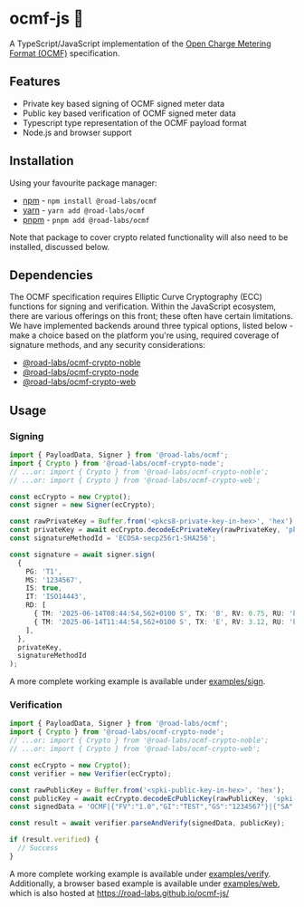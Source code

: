 # ocmf-js 🔏

A TypeScript/JavaScript implementation of
the [Open Charge Metering Format (OCMF)](https://github.com/SAFE-eV/OCMF-Open-Charge-Metering-Format) specification.

## Features

- Private key based signing of OCMF signed meter data
- Public key based verification of OCMF signed meter data
- Typescript type representation of the OCMF payload format
- Node.js and browser support

## Installation

Using your favourite package manager:

- [npm](https://docs.npmjs.com/) - `npm install @road-labs/ocmf`
- [yarn](https://yarnpkg.com/)  - `yarn add @road-labs/ocmf`
- [pnpm](https://pnpm.io/) - `pnpm add @road-labs/ocmf`

Note that package to cover crypto related functionality will also need to be installed, discussed below.

## Dependencies

The OCMF specification requires Elliptic Curve Cryptography (ECC) functions for signing and verification. Within the
JavaScript ecosystem, there are various offerings on this front; these often have certain limitations. We have
implemented backends around three typical options, listed below - make a choice based on the platform you're using,
required coverage of signature methods, and any security considerations:

- [@road-labs/ocmf-crypto-noble](./packages/ocmf-crypto-noble)
- [@road-labs/ocmf-crypto-node](./packages/ocmf-crypto-node)
- [@road-labs/ocmf-crypto-web](./packages/ocmf-crypto-web)

## Usage

### Signing

```typescript
import { PayloadData, Signer } from '@road-labs/ocmf';
import { Crypto } from '@road-labs/ocmf-crypto-node';
// ...or: import { Crypto } from '@road-labs/ocmf-crypto-noble';
// ...or: import { Crypto } from '@road-labs/ocmf-crypto-web';

const ecCrypto = new Crypto();
const signer = new Signer(ecCrypto);

const rawPrivateKey = Buffer.from('<pkcs8-private-key-in-hex>', 'hex');
const privateKey = await ecCrypto.decodeEcPrivateKey(rawPrivateKey, 'pkcs8-der');
const signatureMethodId = 'ECDSA-secp256r1-SHA256';

const signature = await signer.sign(
  {
    PG: 'T1',
    MS: '1234567',
    IS: true,
    IT: 'ISO14443',
    RD: [
      { TM: '2025-06-14T08:44:54,562+0100 S', TX: 'B', RV: 0.75, RU: 'kWh', ST: 'G' },
      { TM: '2025-06-14T11:44:54,562+0100 S', TX: 'E', RV: 3.12, RU: 'kWh', ST: 'G' },
    ],
  },
  privateKey,
  signatureMethodId
);
```

A more complete working example is available under [examples/sign](./examples/sign).

### Verification

```typescript
import { PayloadData, Signer } from '@road-labs/ocmf';
import { Crypto } from '@road-labs/ocmf-crypto-node';
// ...or: import { Crypto } from '@road-labs/ocmf-crypto-noble';
// ...or: import { Crypto } from '@road-labs/ocmf-crypto-web';

const ecCrypto = new Crypto();
const verifier = new Verifier(ecCrypto);

const rawPublicKey = Buffer.from('<spki-public-key-in-hex>', 'hex');
const publicKey = await ecCrypto.decodeEcPublicKey(rawPublicKey, 'spki-der');
const signedData = 'OCMF|{"FV":"1.0","GI":"TEST","GS":"1234567"}|{"SA":"ECDSA-secp256r1-SHA256","SD":"0102030405"}';

const result = await verifier.parseAndVerify(signedData, publicKey);

if (result.verified) {
  // Success
}
```

A more complete working example is available under [examples/verify](./examples/verify). Additionally, a browser based
example is available under [examples/web](./examples/web), which is also hosted at https://road-labs.github.io/ocmf-js/
